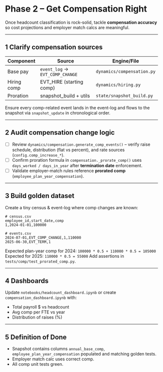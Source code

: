 # Phase 2 – Get Compensation Right

Once headcount classification is rock-solid, tackle **compensation accuracy** so cost projections and employer match calcs are meaningful.

---
## 1  Clarify compensation sources
| Component | Source | Engine/File |
|-----------|--------|-------------|
| Base pay  | `event_log` → `EVT_COMP_CHANGE` | `dynamics/compensation.py` |
| Hiring comp | EVT_HIRE (starting comp) | `dynamics/hiring.py` |
| Proration | snapshot_build + utils | `state/snapshot_build.py` |

Ensure every comp-related event lands in the event-log and flows to the snapshot via `snapshot_update` in chronological order.

---
## 2  Audit compensation change logic
-   [ ] Review `dynamics/compensation.generate_comp_events()` – verify raise schedule, distribution (flat vs percent), and rate sources (`config.comp_increase_*`).
-   [ ] Confirm proration formula in `compensation._prorate_comp()` uses `days_worked / days_in_year` after **termination date** enforcement.
-   [ ] Validate employer-match rules reference **prorated comp** (`employee_plan_year_compensation`).

---
## 3  Build golden dataset
Create a tiny census & event-log where comp changes are known:
```csv
# census.csv
employee_id,start_date,comp
1,2024-01-01,100000

# events.csv
2024-07-01,EVT_COMP_CHANGE,1,110000
2025-06-30,EVT_TERM,1
```
Expected plan-year comp for 2024: `100000 * 0.5 + 110000 * 0.5 = 105000`
Expected for 2025: `110000 * 0.5 = 55000`
Add assertions in `tests/comp/test_prorated_comp.py`.

---
## 4  Dashboards
Update `notebooks/headcount_dashboard.ipynb` or create `compensation_dashboard.ipynb` with:
* Total payroll $ vs headcount
* Avg comp per FTE vs year
* Distribution of raises (%)

---
## 5  Definition of Done
- Snapshot contains columns `annual_base_comp`, `employee_plan_year_compensation` populated and matching golden tests.
- Employer match calc uses correct comp.
- All comp unit tests green.
